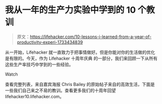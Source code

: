# 我从一年的生产力实验中学到的 10 个教训

> 原文：<https://lifehacker.com/10-lessons-i-learned-from-a-year-of-productivity-experi-1733434839>

从一开始，Lifehacker 就一直致力于把事情做好。但是你能对你的生活做的优化是有限的。今天，作为 Lifehacker 十周年庆典 的一部分，我们来回顾一下从所有这些生产率技巧中学到的一些经验。

Watch

查看完整列表，来自嘉宾海报 Chris Bailey 的原始帖子来自的高效生活，下面是一些我们自己来之不易的教训。查看更多我们的十周年回望 lifehacker10.lifehacker.com。